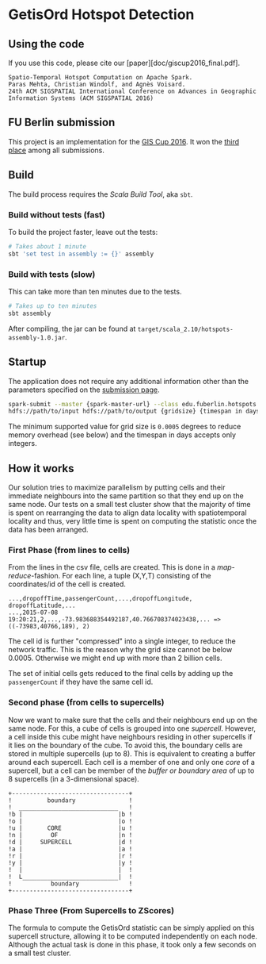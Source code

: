 # GetisOrd Hotspot Detection

## Using the code
If you use this code, please cite our [paper][doc/giscup2016_final.pdf].

```
Spatio-Temporal Hotspot Computation on Apache Spark.
Paras Mehta, Christian Windolf, and Agnès Voisard. 
24th ACM SIGSPATIAL International Conference on Advances in Geographic Information Systems (ACM SIGSPATIAL 2016)
```

## FU Berlin submission

This project is an implementation for the [GIS Cup 2016](http://sigspatial2016.sigspatial.org/giscup2016/). It won the [third place](http://sigspatial2016.sigspatial.org/giscup2016/results) among all submissions.


## Build
The build process requires the *Scala Build Tool*, aka `sbt`.

### Build without tests (fast)
To build the project faster, leave out the tests:

```bash
# Takes about 1 minute
sbt 'set test in assembly := {}' assembly
```

### Build with tests (slow)
This can take more than ten minutes due to the tests.

```bash
# Takes up to ten minutes
sbt assembly
```

After compiling, the jar can be found at `target/scala_2.10/hotspots-assembly-1.0.jar`.


## Startup
The application does not require any additional information other than the parameters specified
on the [submission page](http://sigspatial2016.sigspatial.org/giscup2016/submit).

```bash
spark-submit --master {spark-master-url} --class edu.fuberlin.hotspots.Submission target/ \
hdfs://path/to/input hdfs://path/to/output {gridsize} {timespan in days}
```
The minimum supported value for grid size is `0.0005` degrees to reduce memory overhead (see below) and the timespan in days accepts only integers.


## How it works
Our solution tries to maximize parallelism by putting cells and their immediate neighbours into the same partition so that they end up on the same node.
Our tests on a small test cluster show that the majority of time is spent on rearranging the data to align data locality with spatiotemporal locality and thus, very little time is spent on computing the statistic once the data has been arranged.

### First Phase (from lines to cells)
From the lines in the csv file, cells are created. This is done in a *map-reduce*-fashion.
For each line, a tuple (X,Y,T) consisting of the coordinates/id of the cell is created.

```
...,dropoffTime,passengerCount,...,dropoffLongitude, dropoffLatitude,...
...,2015-07-08 19:20:21,2,...,-73.983688354492187,40.766708374023438,... => ((-73983,40766,189), 2)
```

The cell id is further "compressed" into a single integer, to reduce the network traffic.
This is the reason why the grid size cannot be below 0.0005. Otherwise we might end up with more than 2 billion cells.

The set of initial cells gets reduced to the final cells by adding up the `passengerCount` if they have the same cell id.

### Second phase (from cells to supercells)
Now we want to make sure that the cells and their neighbours end up on the same node.
For this, a cube of cells is grouped into one *supercell*. However, a cell inside this cube might have neighbours residing in other supercells if it lies on the boundary of the cube. To avoid this, the boundary cells are stored in multiple supercells (up to 8). This is equivalent to creating a buffer around each supercell.
Each cell is a member of one and only one *core* of a supercell, but a cell can be member of the *buffer or boundary area* of up to 8 supercells (in a 3-dimensional space).

```
+---------------------------------+
!          boundary               !
!  ____________________________   !
!b |                           |b !
!o |                           |o !
!u |       CORE                |u !
!n |        OF                 |n !
!d |     SUPERCELL             |d !
!a |                           |a !
!r |                           |r !
!y |                           |y !
!  |                           |  !
!  L___________________________|  !
!           boundary              !
+---------------------------------+
```

### Phase Three (From Supercells to ZScores)
The formula to compute the GetisOrd statistic can be simply applied on this supercell structure, allowing it to be computed independently on each node.
Although the actual task is done in this phase, it took only a few seconds on a small test cluster.
